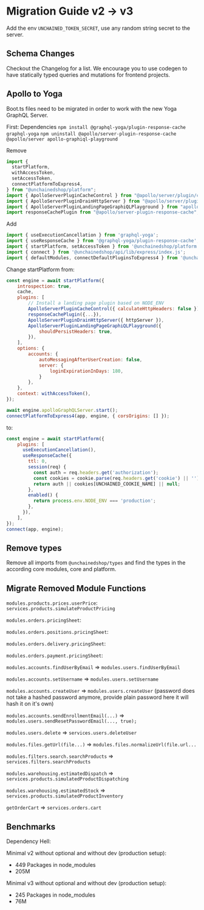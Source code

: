 # Migration Guide v2 -> v3

Add the env `UNCHAINED_TOKEN_SECRET`, use any random string secret to the server.

## Schema Changes
Checkout the Changelog for a list. We encourage you to use codegen to have statically typed queries and mutations for frontend projects.

## Apollo to Yoga
Boot.ts files need to be migrated in order to work with the new Yoga GraphQL Server.

First: Dependencies
`npm install @graphql-yoga/plugin-response-cache graphql-yoga`
`npm uninstall @apollo/server-plugin-response-cache @apollo/server apollo-graphiql-playground`

Remove
```js
import {
  startPlatform,
  withAccessToken,
  setAccessToken,
  connectPlatformToExpress4,
} from "@unchainedshop/platform";
import { ApolloServerPluginCacheControl } from "@apollo/server/plugin/cacheControl";
import { ApolloServerPluginDrainHttpServer } from "@apollo/server/plugin/drainHttpServer";
import { ApolloServerPluginLandingPageGraphiQLPlayground } from "apollo-graphiql-playground";
import responseCachePlugin from "@apollo/server-plugin-response-cache";
```

Add
```js
import { useExecutionCancellation } from 'graphql-yoga';
import { useResponseCache } from '@graphql-yoga/plugin-response-cache';
import { startPlatform, setAccessToken } from '@unchainedshop/platform';
import { connect } from '@unchainedshop/api/lib/express/index.js';
import { defaultModules, connectDefaultPluginsToExpress4 } from '@unchainedshop/plugins';
```

Change startPlatform from:
```js
const engine = await startPlatform({
    introspection: true,
    cache,
    plugins: [
        // Install a landing page plugin based on NODE_ENV
        ApolloServerPluginCacheControl({ calculateHttpHeaders: false }),
        responseCachePlugin({...}),
        ApolloServerPluginDrainHttpServer({ httpServer }),
        ApolloServerPluginLandingPageGraphiQLPlayground({
            shouldPersistHeaders: true,
        }),
    ],
    options: {
        accounts: {
            autoMessagingAfterUserCreation: false,
            server: {
                loginExpirationInDays: 180,
            }
        },
    },
    context: withAccessToken(),
});

await engine.apolloGraphQLServer.start();
connectPlatformToExpress4(app, engine, { corsOrigins: [] });
```

to:
```js
const engine = await startPlatform({
    plugins: [
      useExecutionCancellation(),
      useResponseCache({
        ttl: 0,
        session(req) {
          const auth = req.headers.get('authorization');
          const cookies = cookie.parse(req.headers.get('cookie') || '');
          return auth || cookies[UNCHAINED_COOKIE_NAME] || null;
        },
        enabled() {
          return process.env.NODE_ENV === 'production';
        },
      }),
    ],
});
connect(app, engine);
```

## Remove types

Remove all imports from `@unchainedshop/types` and find the types in the according core modules, core and platform.

## Migrate Removed Module Functions

`modules.products.prices.userPrice`: `services.products.simulateProductPricing`

`modules.orders.pricingSheet`:

`modules.orders.positions.pricingSheet`:

`modules.orders.delivery.pricingSheet`:

`modules.orders.payment.pricingSheet`:

`modules.accounts.findUserByEmail` => `modules.users.findUserByEmail`

`modules.accounts.setUsername` => `modules.users.setUsername`

`modules.accounts.createUser` => `modules.users.createUser` (password does not take a hashed password anymore, provide plain password here it will hash it on it's own)

`modules.accounts.sendEnrollmentEmail(...)` => `modules.users.sendResetPasswordEmail(..., true);`

`modules.users.delete` => `services.users.deleteUser`

`modules.files.getUrl(file...)` => `modules.files.normalizeUrl(file.url...`

`modules.filters.search.searchProducts` => `services.filters.searchProducts`

`modules.warehousing.estimatedDispatch` => `services.products.simulatedProductDispatching`

`modules.warehousing.estimatedStock` => `services.products.simulatedProductInventory`

`getOrderCart` => `services.orders.cart`

## Benchmarks

Dependency Hell:

Minimal v2 without optional and without dev (production setup):
* 449 Packages in node_modules
* 205M

Minimal v3 without optional and without dev (production setup):
* 245 Packages in node_modules
* 76M
